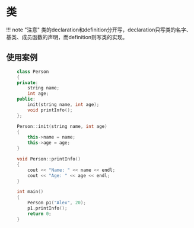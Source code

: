 # 类

!!! note "注意"
    类的declaration和definition分开写，declaration只写类的名字、基类、成员函数的声明，而definition则写类的实现。

## 使用案例
```c++
    class Person 
    {
    private:
        string name;
        int age;
    public:
        init(string name, int age);
        void printInfo();
    };

    Person::init(string name, int age)
    {
        this->name = name;
        this->age = age;
    }

    void Person::printInfo()
    {
        cout << "Name: " << name << endl;
        cout << "Age: " << age << endl;
    }

    int main()
    {
        Person p1("Alex", 20);
        p1.printInfo();
        return 0;
    }

```


